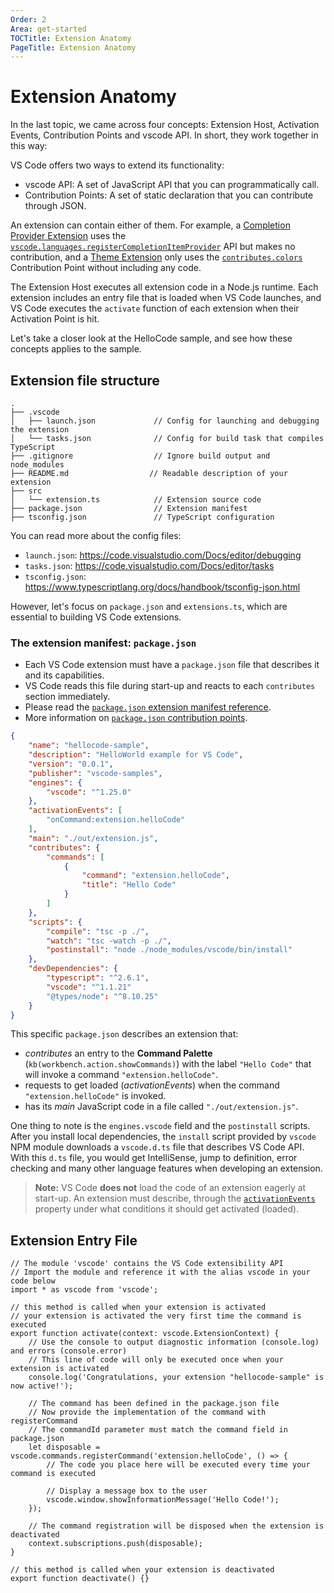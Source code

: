 ```yaml
---
Order: 2
Area: get-started
TOCTitle: Extension Anatomy
PageTitle: Extension Anatomy
---
```


# Extension Anatomy

In the last topic, we came across four concepts: Extension Host, Activation Events, Contribution Points and vscode API. In short, they work together in this way:

VS Code offers two ways to extend its functionality:
- vscode API: A set of JavaScript API that you can programmatically call.
- Contribution Points: A set of static declaration that you can contribute through JSON.

An extension can contain either of them. For example, a [Completion Provider Extension](https://github.com/Microsoft/vscode-extension-samples/tree/master/completions-sample) uses the [`vscode.languages.registerCompletionItemProvider`](/api/references/vscode-api#languages.registerCompletionItemProvider) API but makes no contribution, and a [Theme Extension](https://github.com/Microsoft/vscode-extension-samples/tree/ext-docs/theme-sample) only uses the [`contributes.colors`](/api/references/contribution-points#contributes.colors) Contribution Point without including any code.

The Extension Host executes all extension code in a Node.js runtime. Each extension includes an entry file that is loaded when VS Code launches, and VS Code executes the `activate` function of each extension when their Activation Point is hit.

Let's take a closer look at the HelloCode sample, and see how these concepts applies to the sample.

## Extension file structure

```
.
├── .vscode
│   ├── launch.json             // Config for launching and debugging the extension
│   └── tasks.json              // Config for build task that compiles TypeScript
├── .gitignore                  // Ignore build output and node_modules
├── README.md                  // Readable description of your extension
├── src
│   └── extension.ts            // Extension source code
├── package.json                // Extension manifest
├── tsconfig.json               // TypeScript configuration
```

You can read more about the config files:

- `launch.json`: https://code.visualstudio.com/Docs/editor/debugging
- `tasks.json`: https://code.visualstudio.com/Docs/editor/tasks
- `tsconfig.json`: https://www.typescriptlang.org/docs/handbook/tsconfig-json.html

However, let's focus on `package.json` and `extensions.ts`, which are essential to building VS Code extensions.

### The extension manifest: `package.json`

* Each VS Code extension must have a `package.json` file that describes it and its capabilities.
* VS Code reads this file during start-up and reacts to each `contributes` section immediately.
* Please read the [`package.json` extension manifest reference](/docs/extensionAPI/extension-manifest.md).
* More information on [`package.json` contribution points](/docs/extensionAPI/extension-points.md).

```json
{
	"name": "hellocode-sample",
	"description": "HelloWorld example for VS Code",
	"version": "0.0.1",
	"publisher": "vscode-samples",
	"engines": {
		"vscode": "^1.25.0"
	},
	"activationEvents": [
		"onCommand:extension.helloCode"
	],
	"main": "./out/extension.js",
	"contributes": {
		"commands": [
			{
				"command": "extension.helloCode",
				"title": "Hello Code"
			}
		]
	},
	"scripts": {
		"compile": "tsc -p ./",
		"watch": "tsc -watch -p ./",
		"postinstall": "node ./node_modules/vscode/bin/install"
	},
	"devDependencies": {
		"typescript": "^2.6.1",
		"vscode": "^1.1.21"
		"@types/node": "^8.10.25"
	}
}

```

This specific `package.json` describes an extension that:

* *contributes* an entry to the **Command Palette** (`kb(workbench.action.showCommands)`) with the label `"Hello Code"` that will invoke a command `"extension.helloCode"`.
* requests to get loaded (*activationEvents*) when the command `"extension.helloCode"` is invoked.
* has its *main* JavaScript code in a file called `"./out/extension.js"`.

One thing to note is the `engines.vscode` field and the `postinstall` scripts. After you install local dependencies, the `install` script provided by `vscode` NPM module downloads a `vscode.d.ts` file that describes VS Code API. With this `d.ts` file, you would get IntelliSense, jump to definition, error checking and many other language features when developing an extension.

> **Note:** VS Code **does not** load the code of an extension eagerly at start-up. An extension must describe, through the [`activationEvents`](/docs/extensionAPI/activation-events.md) property under what conditions it should get activated (loaded).

## Extension Entry File

```
// The module 'vscode' contains the VS Code extensibility API
// Import the module and reference it with the alias vscode in your code below
import * as vscode from 'vscode';

// this method is called when your extension is activated
// your extension is activated the very first time the command is executed
export function activate(context: vscode.ExtensionContext) {
	// Use the console to output diagnostic information (console.log) and errors (console.error)
	// This line of code will only be executed once when your extension is activated
	console.log('Congratulations, your extension "hellocode-sample" is now active!');

	// The command has been defined in the package.json file
	// Now provide the implementation of the command with registerCommand
	// The commandId parameter must match the command field in package.json
	let disposable = vscode.commands.registerCommand('extension.helloCode', () => {
		// The code you place here will be executed every time your command is executed

		// Display a message box to the user
		vscode.window.showInformationMessage('Hello Code!');
	});

    // The command registration will be disposed when the extension is deactivated
	context.subscriptions.push(disposable);
}

// this method is called when your extension is deactivated
export function deactivate() {}
```